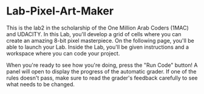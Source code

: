 # Lab-Pixel-Art-Maker
This is the lab2 in the scholarship of the One Million Arab Coders (1MAC) and UDACITY.
In this Lab, you'll develop a grid of cells where you can create an amazing 8-bit pixel masterpiece. On the following page, you'll be able to launch your Lab. Inside the Lab, you'll be given instructions and a workspace where you can code your project.

When you're ready to see how you're doing, press the "Run Code" button! A panel will open to display the progress of the automatic grader. If one of the rules doesn't pass, make sure to read the grader's feedback carefully to see what needs to be changed.
